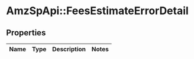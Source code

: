 # AmzSpApi::FeesEstimateErrorDetail

## Properties
Name | Type | Description | Notes
------------ | ------------- | ------------- | -------------

